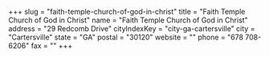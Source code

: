 +++
slug = "faith-temple-church-of-god-in-christ"
title = "Faith Temple Church of God in Christ"
name = "Faith Temple Church of God in Christ"
address = "29 Redcomb Drive"
cityIndexKey = "city-ga-cartersville"
city = "Cartersville"
state = "GA"
postal = "30120"
website = ""
phone = "678 708-6206"
fax = ""
+++
